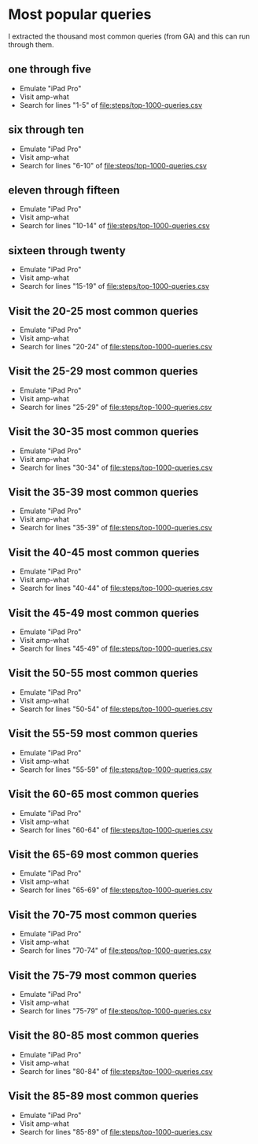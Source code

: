 # Most popular queries

I extracted the thousand most common queries (from GA) and this can
run through them.

## one through five
* Emulate "iPad Pro"
* Visit amp-what
* Search for lines "1-5" of <file:steps/top-1000-queries.csv>

## six through ten
* Emulate "iPad Pro"
* Visit amp-what
* Search for lines "6-10" of <file:steps/top-1000-queries.csv>

## eleven through fifteen
* Emulate "iPad Pro"
* Visit amp-what
* Search for lines "10-14" of <file:steps/top-1000-queries.csv>

## sixteen through twenty
* Emulate "iPad Pro"
* Visit amp-what
* Search for lines "15-19" of <file:steps/top-1000-queries.csv>


## Visit the 20-25 most common queries

* Emulate "iPad Pro"
* Visit amp-what
* Search for lines "20-24" of <file:steps/top-1000-queries.csv>

## Visit the 25-29 most common queries

* Emulate "iPad Pro"
* Visit amp-what
* Search for lines "25-29" of <file:steps/top-1000-queries.csv>

## Visit the 30-35 most common queries

* Emulate "iPad Pro"
* Visit amp-what
* Search for lines "30-34" of <file:steps/top-1000-queries.csv>

## Visit the 35-39 most common queries

* Emulate "iPad Pro"
* Visit amp-what
* Search for lines "35-39" of <file:steps/top-1000-queries.csv>

## Visit the 40-45 most common queries

* Emulate "iPad Pro"
* Visit amp-what
* Search for lines "40-44" of <file:steps/top-1000-queries.csv>

## Visit the 45-49 most common queries

* Emulate "iPad Pro"
* Visit amp-what
* Search for lines "45-49" of <file:steps/top-1000-queries.csv>

## Visit the 50-55 most common queries

* Emulate "iPad Pro"
* Visit amp-what
* Search for lines "50-54" of <file:steps/top-1000-queries.csv>

## Visit the 55-59 most common queries

* Emulate "iPad Pro"
* Visit amp-what
* Search for lines "55-59" of <file:steps/top-1000-queries.csv>

## Visit the 60-65 most common queries

* Emulate "iPad Pro"
* Visit amp-what
* Search for lines "60-64" of <file:steps/top-1000-queries.csv>

## Visit the 65-69 most common queries

* Emulate "iPad Pro"
* Visit amp-what
* Search for lines "65-69" of <file:steps/top-1000-queries.csv>

## Visit the 70-75 most common queries

* Emulate "iPad Pro"
* Visit amp-what
* Search for lines "70-74" of <file:steps/top-1000-queries.csv>

## Visit the 75-79 most common queries

* Emulate "iPad Pro"
* Visit amp-what
* Search for lines "75-79" of <file:steps/top-1000-queries.csv>

## Visit the 80-85 most common queries

* Emulate "iPad Pro"
* Visit amp-what
* Search for lines "80-84" of <file:steps/top-1000-queries.csv>

## Visit the 85-89 most common queries

* Emulate "iPad Pro"
* Visit amp-what
* Search for lines "85-89" of <file:steps/top-1000-queries.csv>


